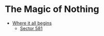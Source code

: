 # The Magic of Nothing

<!-- ### Part 1 -->

* [Where it all begins](01/readme.md)
	* [Sector 581](01/magic-581.md)
	